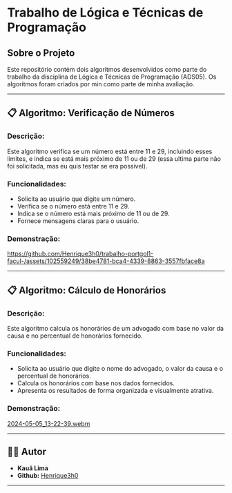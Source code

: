 # Trabalho de Lógica e Técnicas de Programação

## Sobre o Projeto

Este repositório contém dois algoritmos desenvolvidos como parte do trabalho da disciplina de Lógica e Técnicas de Programação (ADS05). Os algoritmos foram criados por min como parte de minha avaliação.

---

## 📋 Algoritmo: Verificação de Números

### Descrição:

Este algoritmo verifica se um número está entre 11 e 29, incluindo esses limites, e indica se está mais próximo de 11 ou de 29 (essa ultima parte não foi solicitada, mas eu quis testar se era possivel).

### Funcionalidades:

- Solicita ao usuário que digite um número.
- Verifica se o número está entre 11 e 29.
- Indica se o número está mais próximo de 11 ou de 29.
- Fornece mensagens claras para o usuário.

### Demonstração:

https://github.com/Henrique3h0/trabalho-portgol1-facul-/assets/102559249/38be4781-bca4-4339-8863-3557fbface8a

---

## 📋 Algoritmo: Cálculo de Honorários

### Descrição:

Este algoritmo calcula os honorários de um advogado com base no valor da causa e no percentual de honorários fornecido.

### Funcionalidades:

- Solicita ao usuário que digite o nome do advogado, o valor da causa e o percentual de honorários.
- Calcula os honorários com base nos dados fornecidos.
- Apresenta os resultados de forma organizada e visualmente atrativa.

### Demonstração:

[2024-05-05_13-22-39.webm](https://github.com/Henrique3h0/trabalho-portgol1-facul-/assets/102559249/6a69783b-97fa-4a8d-8fdb-80e0c07dc681)


---

## 👨‍💻 Autor

- **Kauã Lima**
- **Github:** [Henrique3h0](https://github.com/Henrique3h0)

---

